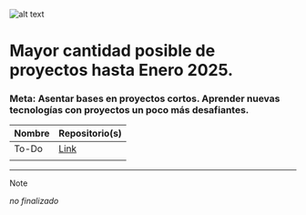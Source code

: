 ![alt text](untitled:isometric-tarot-card-deck.png)
# Mayor cantidad posible de proyectos hasta Enero 2025.

### Meta: Asentar bases en proyectos cortos. Aprender nuevas tecnologías con proyectos un poco más desafiantes.

| **Nombre**   | **Repositorio(s)**                                                    |
| ------------ | --------------------------------------------------------------------- |
| To-Do     | [Link](https://github.com/)     |
|       |   |

---
> [!NOTE]
> *no finalizado*
